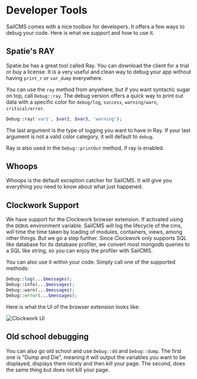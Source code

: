# Developer Tools <Badge type="tip" text="3.0.0" />

SailCMS comes with a nice toolbox for developers. It offers a few ways to debug your code. Here is what we support and
how to use it.

## Spatie's RAY

Spatie.be has a great tool called Ray. You can download the client for a trial or buy a license. It is a very useful and
clean way to debug your app without having `print_r` or `var_dump` everywhere.

You can use the `ray` method from anywhere, but if you want syntactic sugar on top, call `Debug::ray`. The debug version
offers a quick way to print out data with a specific color for `debug/log`, `success`, `warning/warn`, `critical/error`.

```php
Debug::ray('var1', $var2, $var3, 'warning');
```

The last argument is the type of logging you want to have in Ray. If your last argument is not a valid color category, it
will default to `debug`.

Ray is also used in the `Debug::printOut` method, if ray is enabled.

## Whoops

Whoops is the default exception catcher for SailCMS. It will give you everything you need to know about what just happened.

## Clockwork Support

We have support for the Clockwork browser extension. If activated using the `DEBUG` environment variable. SailCMS will log
the lifecycle of the cms, will time the time taken by loading of modules, containers, views, among other things. But we go a step 
further. Since Clockwork only supports SQL like database for its database profiler, we convert most mongodb queries to
a SQL like string, so you can enjoy the profiler with SailCMS.

You can also use it within your code. Simply call one of the supported methods:

```php
Debug::log(...$messages);
Debug::info(...$messages);
Debug::warn(...$messages);
Debug::error(...$messages);
```

Here is what the UI of the browser extension looks like:

![Clockwork UI](/clockwork.jpg)

## Old school debugging

You can also go old school and use `Debug::dd` and `Debug::dump`. The first one is "Dump and Die", meaning it will output
the variables you want to be displayed, displays them nicely and then kill your page. The second, does the same thing but 
does not kill your page.